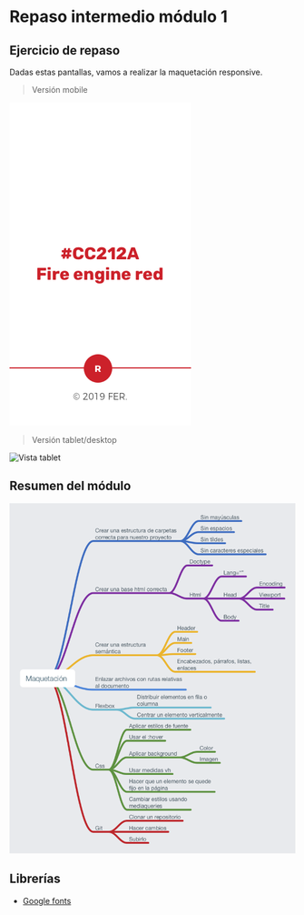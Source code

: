 # Repaso intermedio módulo 1

## Ejercicio de repaso

Dadas estas pantallas, vamos a realizar la maquetación responsive.

> Versión mobile

![Vista mobile](assets/repaso/f-m1-repaso-intermedio-320.png)

> Versión tablet/desktop

![Vista tablet](assets/repaso/f-m1-repaso-intermdio-768.png)

## Resumen del módulo

![Resumen del módulo](assets/repaso/modulo-1-intermedio-resumen.png)

## Librerías

- [Google fonts](https://fonts.google.com/)
